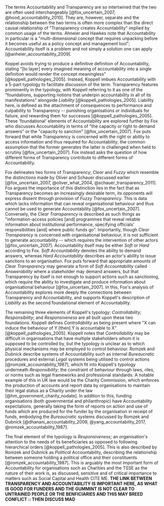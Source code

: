 The terms Accountability and Transparency are so intertwined that the two are often used interchangeably [@fox_uncertain_2007, @hood_accountability_2010]. They are, however, separate and the relationship between the two terms is often more complex than the direct causal relationship of "Transparency creates Accountability" implied by common usage of the terms. Ahneier and Hawkes note that Accountability in particular is a "multi-dimensional concept that requires unpacking before it becomes useful as a policy concept and management tool"; Accountability itself is a problem and not simply a solution one can apply [@anheier_accountability_2009].

Koppel avoids trying to produce a definitive definition of Accountability, stating "[to layer] every imagined meaning of accountability into a single definition would render the concept meaningless" [@koppell_pathologies_2005]. Instead, Koppell imbues Accountability with a 5-part typology to facilitate discussion of the term.  Transparency features prominently in the typology, with Koppell referring to it as one of the "foundations, supporting notions that underpin accountability in all of its manifestations" alongside *Liability* [@koppell_pathologies_2005]. Liability here, is defined as the attachment of consequences to performance and culpability to Transparency -- punishing organisations or individuals for failure, and rewarding them for successes [@koppell_pathologies_2005]. These 'foundational' elements of Accountability are explored further by Fox who discusses Accountability in terms of "the capacity or right to demand answers" or the "capacity to sanction" [@fox_uncertain_2007]. Fox puts forward that while Transparency is concerned with the right or ability to access information and thus required for Accountability; the common assumption that the former generates the latter is challenged when held to scrutiny [@fox_uncertain_2007]. Fox instead asks the question of how different forms of Transparency contribute to different forms of Accountability.

Fox delineates two forms of Transparency; *Clear* and *Fuzzy* which resemble the distinctions made by Oliver and Schauer discussed earlier [@fox_uncertain_2007, @oliver_what_2004, @schauer_transparency_2011]. Fox argues the importance of this distinction lies in the fact that as Transparency becomes an increasingly desirable term, its opponents will express dissent through provision of *Fuzzy Transparency*. This is data which lacks information that can reveal organisational behaviour and thus cannot be used to generate Accountability [@fox_uncertain_2007]. Conversely, the *Clear Transparency* is described as such things as  "information-access policies [and] programmes that reveal reliable information about institutional performance, specifying officials' responsibilities [and] where public funds go". Importantly, though *Clear Transparency* is concerned with organisational behaviour, it is not sufficient to generate accountability -- which requires the intervention of other actors [@fox_uncertain_2007]. Accountability itself may be either *Soft* or *Hard* according to Fox. *Soft Accountability* denotes the ability to demand answers, whereas *Hard Accountability* describes an actor's ability to issue sanctions to an organisation. Fox puts forward that appropriate amounts of *Clear Transparency* may generate a form of *Soft Accountability* called *Answerability* where a stakeholder may demand answers, but that Transparency by itself is not enough to support actions such as sanctioning, which require the ability to investigate and produce information about organisational behaviour [@fox_uncertain_2007]. In this, Fox's analysis of Accountability explores more deeply the connections between Transparency and Accountability, and supports Koppell's description of *Liability* as the second foundational element of Accountability.

The remaining three elements of Koppell's typology: *Controllability*; *Responsibility*; and *Responsiveness* are all built upon these two foundations. Koppell defines *Controllability* as being present where "X can induce the behaviour of Y [then] Y is accountable to X" [@koppell_pathologies_2005]. Koppell notes that *Controllability* may be difficult in organisations that have multiple stakeholders whom it is supposed to be controlled by, but the typology is unclear as to which physical mechanisms may be employed to control behaviour. Romzek and Dubnick describe systems of Accountability such as internal *Bureaucratic* procedures and external *Legal* systems being utilised to control actions [@romzek_accountability_1987], which fit into Koppell's typology underneath *Responsibility*; the constraint of behaviour through laws, riles, or norms such as legal frameworks and professional standards. A notable example of this in UK law would be the Charity Commission, which enforces the production of accounts and report data by organisations to maintain their legal status as a Charity under the law [@hm_government_charity_nodate]. In addition to this, funding organisations (both governmental and philanthropic) have Accountability expectations, generally taking the form of reports on action and use of funds which are produced for the funder by the organisation in receipt of funds, embodying the *Bureaucratic* systems discussed by Romzek and Dubnick [@dhanani_accountability_2009, @yang_accountability_2017, @romzek_accountability_1987].

The final element of the typology is *Responsiveness*; an organisation's attention to the needs of its beneficiaries  as opposed to following hierarchical orders [@koppell_pathologies_2005]. This is also described by Romzek and Dubnick as *Political* Accountability, describing the relationship between someone holding a political office and their constituents [@romzek_accountability_1987]. This is arguably the most important form of Accountability for organisations such as Charities and the TSSE as the nature of their work is, as discussed, sensitive and of critical importance to matters such as Social Capital and Health CITE ME. **THE LINK BETWEEN TRANSPARENCY AND ACCOUNTABILITY IS IMPORTANT HERE, AS WHAT IS GOOD FOR FUNDERS AND THE GUMMINT IS NOT CLEAR TO UNTRAINED PEOPLE OR THE BENFICIARIES AND THIS MAY BREED CONFLICT :: THEN DISCUSS MAD**
